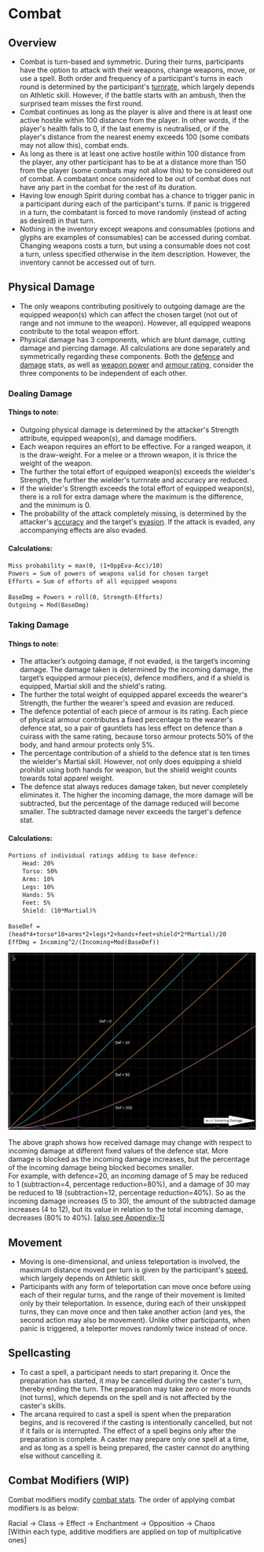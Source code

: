 # Combat

## Overview

- Combat is turn-based and symmetric. During their turns, participants have the option to attack with their weapons, change weapons, move, or use a spell. Both order and frequency of a participant's turns in each round is determined by the participant's [turnrate](glossary.md#turnrate), which largely depends on Athletic skill. However, if the battle starts with an ambush, then the surprised team misses the first round.
- Combat continues as long as the player is alive and there is at least one active hostile within 100 distance from the player. In other words, if the player's health falls to 0, if the last enemy is neutralised, or if the player's distance from the nearest enemy exceeds 100 (some combats may not allow this), combat ends.
- As long as there is at least one active hostile within 100 distance from the player, any other participant has to be at a distance more than 150 from the player (some combats may not allow this) to be considered out of combat. A combatant once considered to be out of combat does not have any part in the combat for the rest of its duration.
- Having low enough Spirit during combat has a chance to trigger panic in a participant during each of the participant's turns. If panic is triggered in a turn, the combatant is forced to move randomly (instead of acting as desired) in that turn.
- Nothing in the inventory except weapons and consumables (potions and glyphs are examples of consumables) can be accessed during combat. Changing weapons costs a turn, but using a consumable does not cost a turn, unless specified otherwise in the item description. However, the inventory cannot be accessed out of turn.

## Physical Damage

- The only weapons contributing positively to outgoing damage are the equipped weapon(s) which can affect the chosen target (not out of range and not immune to the weapon). However, all equipped weapons contribute to the total weapon effort.
- Physical damage has 3 components, which are blunt damage, cutting damage and piercing damage. All calculations are done separately and symmetrically regarding these components. Both the [defence](glossary.md#defence) and [damage](glossary.md#damage) stats, as well as [weapon power](glossary.md#power) and [armour rating](glossary.md#rating), consider the three components to be independent of each other.

### Dealing Damage

#### Things to note:

- Outgoing physical damage is determined by the attacker's Strength attribute, equipped weapon(s), and damage modifiers.
- Each weapon requires an effort to be effective. For a ranged weapon, it is the draw-weight. For a melee or a thrown weapon, it is thrice the weight of the weapon.
- The further the total effort of equipped weapon(s) exceeds the wielder's Strength, the further the wielder's turrnrate and accuracy are reduced.
- If the wielder's Strength exceeds the total effort of equipped weapon(s), there is a roll for extra damage where the maximum is the difference, and the minimum is 0.
- The probability of the attack completely missing, is determined by the attacker's [accuracy](glossary.md#accuracy) and the target's [evasion](glossary.md#evasion). If the attack is evaded, any accompanying effects are also evaded.

#### Calculations:

```
Miss probability = max(0, (1+OppEva-Acc)/10)
Powers = Sum of powers of weapons valid for chosen target
Efforts = Sum of efforts of all equipped weapons

BaseDmg = Powers + roll(0, Strength-Efforts)
Outgoing = Mod(BaseDmg)
```

### Taking Damage

#### Things to note:

- The attacker’s outgoing damage, if not evaded, is the target’s incoming damage. The damage taken is determined by the incoming damage, the target’s equipped armour piece(s), defence modifiers, and if a shield is equipped, Martial skill and the shield's rating.
- The further the total weight of equipped apparel exceeds the wearer's Strength, the further the wearer's speed and evasion are reduced.
- The defence potential of each piece of armour is its rating. Each piece of physical armour contributes a fixed percentage to the wearer's defence stat, so a pair of gauntlets has less effect on defence than a cuirass with the same rating, because torso armour protects 50% of the body, and hand armour protects only 5%.
- The percentage contribution of a shield to the defence stat is ten times the wielder's Martial skill. However, not only does equipping a shield prohibit using both hands for weapon, but the shield weight counts towards total apparel weight.
- The defence stat always reduces damage taken, but never completely eliminates it. The higher the incoming damage, the more damage will be subtracted, but the percentage of the damage reduced will become smaller. The subtracted damage never exceeds the target's defence stat.

#### Calculations:

```
Portions of individual ratings adding to base defence:
    Head: 20%
    Torso: 50%
    Arms: 10%
    Legs: 10%
    Hands: 5%
    Feet: 5%
    Shield: (10*Martial)%

BaseDef = (head*4+torso*10+arms*2+legs*2+hands+feet+shield*2*Martial)/20
EffDmg = Incoming^2/(Incoming+Mod(BaseDef))
```

![Graph: Damage taken wrt incoming damage, at constant defence values.](media/wrtinc-def-10-50-200.png)

The above graph shows how received damage may change with respect to incoming damage at different fixed values of the defence stat. More damage is blocked as the incoming damage increases, but the percentage of the incoming damage being blocked becomes smaller. \
For example, with defence=20, an incoming damage of 5 may be reduced to 1 (subtraction=4, percentage reduction=80%), and a damage of 30 may be reduced to 18 (subtraction=12, percentage reduction=40%). So as the incoming damage increases (5 to 30), the amount of the subtracted damage increases (4 to 12), but its value in relation to the total incoming damage, decreases (80% to 40%). [[also see Appendix-1]](appendices.md#appendix-1-a-rant-about-ac)

## Movement

- Moving is one-dimensional, and unless teleportation is involved, the maximum distance moved per turn is given by the participant's [speed](glossary.md#speed), which largely depends on Athletic skill.
- Participants with any form of teleportation can move once before using each of their regular turns, and the range of their movement is limited only by their teleportation. In essence, during each of their unskipped turns, they can move once and then take another action (and yes, the second action may also be movement). Unlike other participants, when panic is triggered, a teleporter moves randomly twice instead of once.

## Spellcasting

- To cast a spell, a participant needs to start preparing it. Once the preparation has started, it may be cancelled during the caster's turn, thereby ending the turn. The preparation may take zero or more rounds (not turns), which depends on the spell and is not affected by the caster's skills.
- The arcana required to cast a spell is spent when the preparation begins, and is recovered if the casting is intentionally cancelled, but not if it fails or is interrupted. The effect of a spell begins only after the preparation is complete. A caster may prepare only one spell at a time, and as long as a spell is being prepared, the caster cannot do anything else without cancelling it.

## Combat Modifiers (WIP)

Combat modifiers modify [combat stats](glossary.md#combat-stats). The order of applying combat modifiers is as below:

Racial -> Class -> Effect -> Enchantment -> Opposition -> Chaos \
[Within each type, additive modifiers are applied on top of multiplicative ones]

